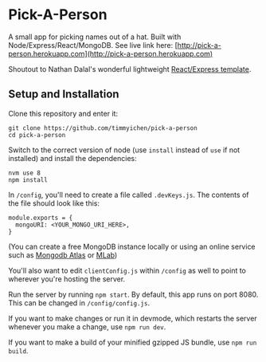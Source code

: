 # Pick-A-Person

A small app for picking names out of a hat. Built with Node/Express/React/MongoDB.  See live link here: [http://pick-a-person.herokuapp.com](http://pick-a-person.herokuapp.com)

Shoutout to Nathan Dalal's wonderful lightweight [React/Express template](https://github.com/nathandalal/react-express-template).

## Setup and Installation

Clone this repository and enter it:
```
git clone https://github.com/timmyichen/pick-a-person
cd pick-a-person
```

Switch to the correct version of node (use `install` instead of `use` if not installed) and install the dependencies:
```
nvm use 8
npm install
```

In `/config`, you'll need to create a file called `.devKeys.js`.  The contents of the file should look like this:
```
module.exports = {
  mongoURI: <YOUR_MONGO_URI_HERE>,
}
```
(You can create a free MongoDB instance locally or using an online service such as [Mongodb Atlas](https://www.mongodb.com/cloud/atlas) or [MLab](https://mlab.com))

You'll also want to edit `clientConfig.js` within `/config` as well to point to wherever you're hosting the server.

Run the server by running `npm start`.  By default, this app runs on port 8080.  This can be changed in `/config/config.js`.

If you want to make changes or run it in devmode, which restarts the server whenever you make a change, use `npm run dev`.

If you want to make a build of your minified gzipped JS bundle, use `npm run build`.